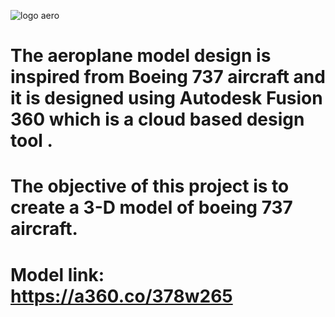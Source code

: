   ![logo aero](https://github.com/gautam64/Aero-modelling/assets/107906730/2b979af3-e2e8-479e-aa3b-624de9059d42)

# The aeroplane model design is inspired from Boeing 737 aircraft and it is designed using Autodesk Fusion 360 which is a cloud based design tool . 
# The objective of this project is to create a 3-D model of boeing 737 aircraft.
# Model link: https://a360.co/378w265

